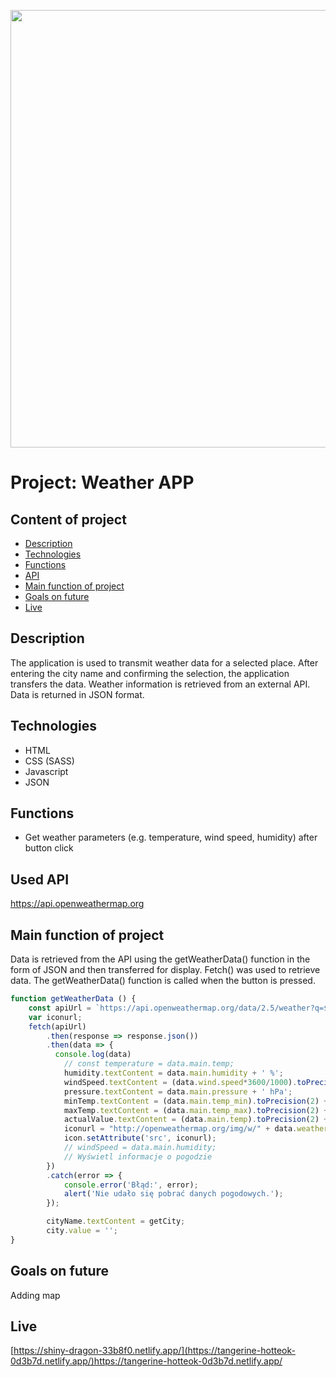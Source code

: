 <img src="https://github.com/Dawid2502/weather-app/assets/116349234/7349b2f5-bb41-48a7-b876-fe3ed9b9948b" width="700"></img>

# Project: Weather APP

## Content of project

* [Description](#description)
* [Technologies](#technologies)
* [Functions](#functions)
* [API](#api)
* [Main function of project](#main-function-of-project)
* [Goals on future](#goals-on-future)
* [Live](#live)

## Description
The application is used to transmit weather data for a selected place. After entering the city name and confirming the selection, the application transfers the data. Weather information is retrieved from an external API. Data is returned in JSON format.

## Technologies
* HTML
* CSS (SASS)
* Javascript
* JSON

## Functions
* Get weather parameters (e.g. temperature, wind speed, humidity) after button click

## Used API

https://api.openweathermap.org

## Main function of project

Data is retrieved from the API using the getWeatherData() function in the form of JSON and then transferred for display. Fetch() was used to retrieve data. The getWeatherData() function is called when the button is pressed.

```javascript
function getWeatherData () {
    const apiUrl = `https://api.openweathermap.org/data/2.5/weather?q=${getCity}&appid=${apiKey}&units=metric`;
    var iconurl;
    fetch(apiUrl)
        .then(response => response.json())
        .then(data => {
          console.log(data)
            // const temperature = data.main.temp;
            humidity.textContent = data.main.humidity + ' %';
            windSpeed.textContent = (data.wind.speed*3600/1000).toPrecision(2) + ' km/h';
            pressure.textContent = data.main.pressure + ' hPa';
            minTemp.textContent = (data.main.temp_min).toPrecision(2) + ' °C';
            maxTemp.textContent = (data.main.temp_max).toPrecision(2) + ' °C';
            actualValue.textContent = (data.main.temp).toPrecision(2) + ' °C';
            iconurl = "http://openweathermap.org/img/w/" + data.weather[0].icon + ".png";
            icon.setAttribute('src', iconurl);
            // windSpeed = data.main.humidity;
            // Wyświetl informacje o pogodzie
        })
        .catch(error => {
            console.error('Błąd:', error);
            alert('Nie udało się pobrać danych pogodowych.');
        });

        cityName.textContent = getCity;
        city.value = '';
}
```

## Goals on future

Adding map 

## Live
[https://shiny-dragon-33b8f0.netlify.app/](https://tangerine-hotteok-0d3b7d.netlify.app/)https://tangerine-hotteok-0d3b7d.netlify.app/
